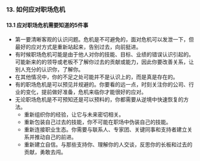 ### 13. 如何应对职场危机
#### 13.1 应对职场危机需要知道的5件事
- 第一要清晰客观的认识问题。危机是不可避免的，面对危机可以发泄一下，但最好的应对方式是重新站起来，告别过去，向前挺进。
- 有时候职场危机可能是由于他人对你的技能、目标、业绩的错误认识引起的。可能新来的的领导或老板不了解你过去的贡献或能力，因此你要改善关系，让别人充分的认识你，了解你。
- 在其他情况中，你的不足之处可能并不是认识上的，而是真是存在的。
- 有的职场危机是可以预见并规避的。你要看的远一点，时刻关注你的公司、行业的变化，提前做好准备，危机来临你才能很好的应对。
- 无论职场危机是不可预知还是可以预料的，你都需要从逆境中快速恢复的方法。
  - 重新组织你的经验，让它与未来密切相关。
  - 重新包装自己过去的技能，你不可能在职场中伪装自己的技能。
  - 重新连接职业生态。你需要与联系人、专家团、关键同事和支持者建立关系并推动自己的前进。
  - 重新建立自信。与那些支持你、理解你的人交谈，反思你的长板和过去的贡献，勇敢去闯。